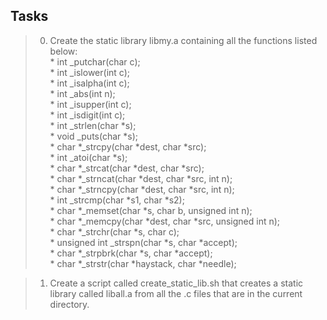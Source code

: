 ## Tasks

> 0. Create the static library libmy.a containing all the functions listed below:   
	* int _putchar(char c);   
	* int _islower(int c);   
	* int _isalpha(int c);   
	* int _abs(int n);   
	* int _isupper(int c);   
	* int _isdigit(int c);   
	* int _strlen(char *s);   
	* void _puts(char *s);   
	* char *_strcpy(char *dest, char *src);   
	* int _atoi(char *s);   
	* char *_strcat(char *dest, char *src);   
	* char *_strncat(char *dest, char *src, int n);   
	* char *_strncpy(char *dest, char *src, int n);   
	* int _strcmp(char *s1, char *s2);   
	* char *_memset(char *s, char b, unsigned int n);   
	* char *_memcpy(char *dest, char *src, unsigned int n);   
	* char *_strchr(char *s, char c);   
	* unsigned int _strspn(char *s, char *accept);   
	* char *_strpbrk(char *s, char *accept);   
	* char *_strstr(char *haystack, char *needle);   

> 1. Create a script called create_static_lib.sh that creates a static library called liball.a from all the .c files that are in the current directory.   
